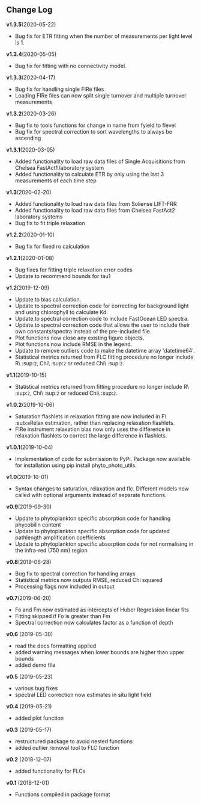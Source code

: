 Change Log
----------
**v1.3.5**(2020-05-22)
- Bug fix for ETR fitting when the number of measurements per light level is 1.

**v1.3.4**(2020-05-05)
- Bug fix for fitting with no connectivity model.

**v1.3.3**(2020-04-17)
- Bug fix for handling single FIRe files
- Loading FIRe files can now split single turnover and multiple turnover measurements

**v1.3.2**(2020-03-26)
- Bug fix to tools functions for change in name from fyield to flevel
- Bug fix for spectral correction to sort wavelengths to always be ascending

**v1.3.1**(2020-03-05)
- Added functionality to load raw data files of Single Acquisitions from Chelsea FastAct1 laboratory system
- Added functionality to calculate ETR by only using the last 3 measurements of each time step

**v1.3**(2020-02-20)
- Added functionality to load raw data files from Soliense LIFT-FRR
- Added functionality to load raw data files from Chelsea FastAct2 laboratory systems
- Bug fix to fit triple relaxation

**v1.2.2**(2020-01-10)
- Bug fix for fixed ro calculation

**v1.2.1**(2020-01-08)
- Bug fixes for fitting triple relaxation error codes
- Update to recommend bounds for tau1

**v1.2**(2019-12-09)
- Update to bias calculation.
- Update to spectral correction code for correcting for background light and using chlorophyll to calculate Kd.
- Update to spectral correction code to include FastOcean LED spectra.
- Update to spectral correction code that allows the user to include their own constants/spectra instead of the pre-included file.
- Plot functions now close any existing figure objects.
- Plot functions now include RMSE in the legend.
- Update to remove outliers code to make the datetime array 'datetime64'.
- Statistical metrics returned from FLC fitting procedure no longer include R\ :sup:`2`, Chi\ :sup:`2` or reduced Chi\ :sup:`2`.

**v1.1**(2019-10-15)

- Statistical metrics returned from fitting procedure no longer include R\ :sup:`2`, Chi\ :sup:`2` or reduced Chi\ :sup:`2`.

**v1.0.2**(2019-10-06)

- Saturation flashlets in relaxation fitting are now included in F\ :sub:`m`Relax estimation, rather than replacing relaxation flashlets.
- FIRe instrument relaxation bias now only uses the difference in relaxation flashlets to correct the large difference in flashlets.

**v1.0.1**(2019-10-04)

- Implementation of code for submission to PyPi. Package now available for installation using pip install phyto_photo_utils.

**v1.0**(2019-10-01)

- Syntax changes to saturation, relaxation and flc. Different models now called with optional arguments instead of separate functions.

**v0.9**(2019-09-30)

- Update to phytoplankton specific absorption code for handling phycobilin content
- Update to phytoplankton specific absorption code for updated pathlength amplification coefficients
- Update to phytoplankton specific absorption code for not normalising in the infra-red (750 nm) region

**v0.8**(2019-06-28)

- Bug fix to spectral correction for handling arrays
- Statistical metrics now outputs RMSE, reduced Chi squared
- Processing flags now included in output

**v0.7**(2019-06-20)

- Fo and Fm now estimated as intercepts of Huber Regression linear fits
- Fitting skipped if Fo is greater than Fm
- Spectral correction now calculates factor as a function of depth

**v0.6** (2019-05-30)

- read the docs formatting applied
- added warning messages when lower bounds are higher than upper bounds
- added demo file

**v0.5** (2019-05-23)

- various bug fixes
- spectral LED correction now estimates in situ light field

**v0.4** (2019-05-21)

- added plot function

**v0.3** (2019-05-17)

- restructured package to avoid nested functions
- added outlier removal tool to FLC function

**v0.2** (2018-12-07)

- added functionality for FLCs

**v0.1** (2018-12-01)

- Functions compiled in package format
